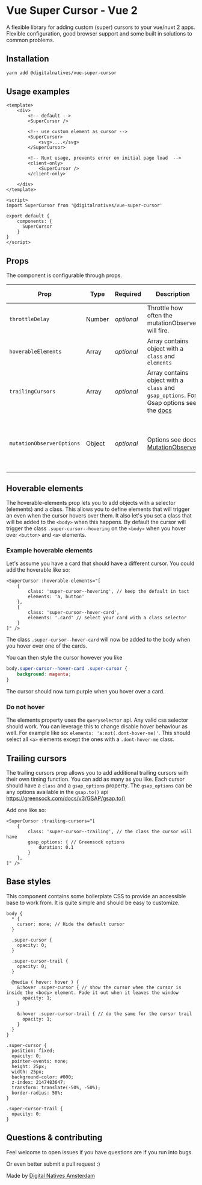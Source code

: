 # Vue Super Cursor - Vue 2
A flexible library for adding custom (super) cursors to your vue/nuxt 2 apps. Flexible configuration, good browser support and some built in solutions to common problems.

## Installation
```bash
yarn add @digitalnatives/vue-super-cursor
```

## Usage examples

```vue
<template>
    <div>
        <!-- default -->
        <SuperCursor />
        
        <!-- use custom element as cursor -->
        <SuperCursor>
            <svg>....</svg>
        </SuperCursor>

        <!-- Nuxt usage, prevents error on initial page load  -->
        <client-only>
            <SuperCursor />
        </client-only>
       
    </div>
</template>

<script>
import SuperCursor from '@digitalnatives/vue-super-cursor'

export default {
    components: {
      SuperCursor
    }
}
</script>
```

## Props

The component is configurable through props.

| Prop                  | Type   | Required   | Description                                                                                                                            | Object variables        | Default value                                                                                                 |
|---------------------------|--------|------------|----------------------------------------------------------------------------------------------------------------------------------------|-------------------------|---------------------------------------------------------------------------------------------------------------|
| `throttleDelay`                | Number | _optional_ | Throttle how often the mutationObserver will fire.                                                                | -                       | `500`                                                                                                         |
| `hoverableElements`             | Array  | _optional_ | Array contains object with a `class` and `elements`                                                                                    | `class`, `elements`     | ```{ class: 'super-cursor--hovering', elements: 'a, button' }```                                              |
| `trailingCursors`        | Array  | _optional_ | Array contains object with a `class` and `gsap_options`. For Gsap options see the [docs](https://greensock.com/docs/v3/GSAP/gsap.to()) | `class`, `gsap_options` | `[]`                                                                                                          |                                                                                    
| `mutationObserverOptions` | Object | _optional_ | Options see docs [MutationObserver](https://developer.mozilla.org/en-US/docs/Web/API/MutationObserver/observe)                         | -                       | ``` { childList: true, subtree: true, attributes: true, characterData: false, attributeFilter: ['open'] } ``` |


## Hoverable elements
The hoverable-elements prop lets you to add objects with a selector (elements) and a class. This allows you to define elements that will trigger an even when the cursor hovers over them. It also let's you set a class that will be added to the `<body>` when this happens. By default the cursor will trigger the class `.super-cursor--hovering` on the `<body>` when you hover over `<button>` and `<a>` elements.

### Example hoverable elements
Let's assume you have a card that should have a different cursor. You could add the hoverable like so:
```vue
<SuperCursor :hoverable-elements="[
    {
        class: 'super-cursor--hovering', // keep the default in tact
        elements: 'a, button'
    },
    {
        class: 'super-cursor--hover-card',
        elements: '.card' // select your card with a class selector
    }
]" />
```

The class `.super-cursor--hover-card` will now be added to the body when you hover over one of the cards.

You can then style the cursor however you like

```css
body.super-cursor--hover-card .super-cursor {
    background: magenta;
}
```

The cursor should now turn purple when you hover over a card.

### Do not hover
The elements property uses the `queryselector` api. Any valid css selector should work. You can leverage this to change disable hover behaviour as well. For example like so: `elements: 'a:not(.dont-hover-me)'`. This should select all `<a>` elements except the ones with a `.dont-hover-me` class.


## Trailing cursors
The trailing cursors prop allows you to add additional trailing cursors with their own timing function. You can add as many as you like. Each cursor should have a `class` and a `gsap_options` property. The `gsap_options` can be any options available in the `gsap.to()` api https://greensock.com/docs/v3/GSAP/gsap.to()

Add one like so:
```vue
<SuperCursor :trailing-cursors="[
    {
        class: 'super-cursor--trailing', // the class the cursor will have
        gsap_options: { // Greensock options
            duration: 0.1
        }
    },    
]" />
```

## Base styles

This component contains some boilerplate CSS to provide an accessible base to work from. It is quite simple and should be easy to customize.

```less
body {
  * {
    cursor: none; // Hide the default cursor
  }

  .super-cursor {
    opacity: 0;
  }

  .super-cursor-trail {
    opacity: 0;
  }

  @media ( hover: hover ) {
    &:hover .super-cursor { // show the cursor when the cursor is inside the <body> element. Fade it out when it leaves the window
      opacity: 1;
    }

    &:hover .super-cursor-trail { // do the same for the cursor trail
      opacity: 1;
    }
  }
}

.super-cursor {
  position: fixed;
  opacity: 0;
  pointer-events: none;
  height: 25px;
  width: 25px;
  background-color: #000;
  z-index: 2147483647;
  transform: translate(-50%, -50%);
  border-radius: 50%;
}

.super-cursor-trail {
  opacity: 0;
}
```

## Questions & contributing
Feel welcome to open issues if you have questions are if you run into bugs.

Or even better submit a pull request :)

Made by [Digital Natives Amsterdam](https://www.digitalnatives.nl/)

